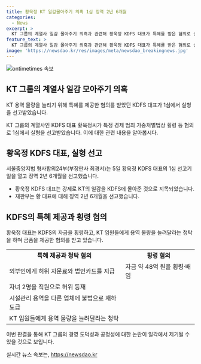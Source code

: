 ```yaml
---
title: 황욱정 KT 일감몰아주기 의혹 1심 징역 2년 6개월
categories:
  - News
excerpt: >
  KT 그룹의 계열사 일감 몰아주기 의혹과 관련해 황욱정 KDFS 대표가 특혜를 받은 혐의로 실형을 선고받았다. 1심에서 징역 2년 6개월을 선고받은 황 대표는 KT로부터 일감을 늘리기 위해 금품을 제공한 혐의를 받았다. 또한, 자금 약 48억 원을 횡령·배임한 혐의와 시설관리 용역을 불법으로 재하도급하거나 청탁을 하고 금품을 제공한 혐의 등이 있다. 황 대표는 과거 구속기소되었으나 현재는 보석으로 풀려났다.
feature_text: >
  KT 그룹의 계열사 일감 몰아주기 의혹과 관련해 황욱정 KDFS 대표가 특혜를 받은 혐의로 실형을 선고받았다. 1심에서 징역 2년 6개월을 선고받은 황 대표는 KT로부터 일감을 늘리기 위해 금품을 제공한 혐의를 받았다. 또한, 자금 약 48억 원을 횡령·배임한 혐의와 시설관리 용역을 불법으로 재하도급하거나 청탁을 하고 금품을 제공한 혐의 등이 있다. 황 대표는 과거 구속기소되었으나 현재는 보석으로 풀려났다.
image: 'https://newsdao.kr/res/images/meta/newsdao_breakingnews.jpg'
---
```


<p><img src="https://newsdao.kr/res/images/meta/newsdao_breakingnews.jpg" alt="ontimetimes 속보" /></p>

<h2 data-ke-size="size26">KT 그룹의 계열사 일감 모아주기 의혹</h2>

<p>KT 용역 물량을 늘리기 위해 특혜를 제공한 혐의를 받았던 KDFS 대표가 1심에서 실형을 선고받았습니다.</p>

<p data-ke-size="size16">KT 그룹의 계열사인 KDFS 대표 황욱정씨가 특정 경제 범죄 가중처벌법상 횡령 등 혐의로 1심에서 실형을 선고받았습니다. 이에 대한 관련 내용을 알아봅시다.</p>

<h2 data-ke-size="size26">황욱정 KDFS 대표, 실형 선고</h2>

<p>서울중앙지법 형사합의24부(부장판사 최경서)는 5일 황욱정 KDFS 대표의 1심 선고기일을 열고 징역 2년 6개월을 선고했습니다.</p>

<ul>
  <li>황욱정 KDFS 대표는 강제로 KT의 일감을 KDFS에 몰아준 것으로 지목되었습니다.</li>
  <li>재판부는 황 대표에 대해 징역 2년 6개월을 선고했습니다.</li>
</ul>

<h2 data-ke-size="size26">KDFS의 특혜 제공과 횡령 혐의</h2>

<p>황욱정 대표는 KDFS의 자금을 횡령하고, KT 임원들에게 용역 물량을 늘려달라는 청탁을 하며 금품을 제공한 혐의를 받고 있습니다.</p>

<table>
  <tr>
    <td style="text-align: center; height: 17px;"><b>특혜 제공과 청탁 혐의</b></td>
    <td style="text-align: center; height: 17px;"><b>횡령 혐의</b></td>
  </tr>
  <tr>
    <td>외부인에게 허위 자문료와 법인카드를 지급</td>
    <td>자금 약 48억 원을 횡령·배임</td>
  </tr>
  <tr>
    <td>자녀 2명을 직원으로 허위 등재</td>
    <td></td>
  </tr>
  <tr>
    <td>시설관리 용역을 다른 업체에 불법으로 재하도급</td>
    <td></td>
  </tr>
  <tr>
    <td>KT 임원들에게 용역 물량을 늘려달라는 청탁</td>
    <td></td>
  </tr>
</table>

<p>이번 판결을 통해 KT 그룹의 경영 도덕성과 공정성에 대한 논란이 일각에서 제기될 수 있을 것으로 보입니다.</p>
실시간 뉴스 속보는, <a href="https://newsdao.kr" rel="dofollow">https://newsdao.kr</a>


